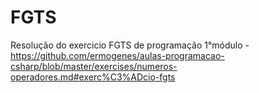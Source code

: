 # FGTS
Resolução do exercicio FGTS de programação 1°módulo - https://github.com/ermogenes/aulas-programacao-csharp/blob/master/exercises/numeros-operadores.md#exerc%C3%ADcio-fgts
